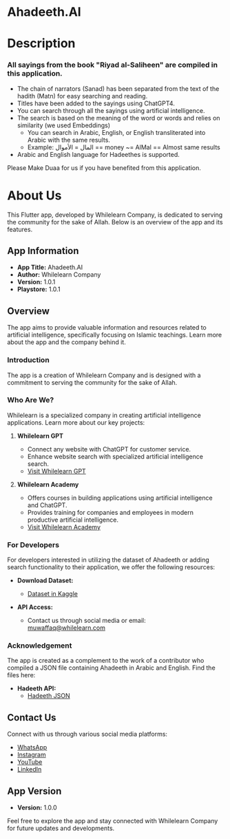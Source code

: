 # Ahadeeth.AI

# Description 

### All sayings from the book "Riyad al-Saliheen" are compiled in this application.
- The chain of narrators (Sanad) has been separated from the text of the hadith (Matn) for easy searching and reading.
- Titles have been added to the sayings using ChatGPT4.
- You can search through all the sayings using artificial intelligence.
- The search is based on the meaning of the word or words and relies on similarity (we used Embeddings)
  - You can search in Arabic, English, or English transliterated into Arabic with the same results. 
  - Example: المال = الأموال == money ~= AlMal == Almost same results
- Arabic and English language for Hadeethes is supported.

Please Make Duaa for us if you have benefited from this application.
# About Us

This Flutter app, developed by Whilelearn Company, is dedicated to serving the community for the sake of Allah. Below is an overview of the app and its features.

## App Information

- **App Title:** Ahadeeth.AI
- **Author:** Whilelearn Company
- **Version:** 1.0.1
- **Playstore:** 1.0.1

## Overview

The app aims to provide valuable information and resources related to artificial intelligence, specifically focusing on Islamic teachings. Learn more about the app and the company behind it.

### Introduction

The app is a creation of Whilelearn Company and is designed with a commitment to serving the community for the sake of Allah.

### Who Are We?

Whilelearn is a specialized company in creating artificial intelligence applications. Learn more about our key projects:

1. **Whilelearn GPT**
    - Connect any website with ChatGPT for customer service.
    - Enhance website search with specialized artificial intelligence search.
    - [Visit Whilelearn GPT](https://www.whilelearn.com)

2. **Whilelearn Academy**
    - Offers courses in building applications using artificial intelligence and ChatGPT.
    - Provides training for companies and employees in modern productive artificial intelligence.
    - [Visit Whilelearn Academy](https://www.whilelearn.academy)

### For Developers

For developers interested in utilizing the dataset of Ahadeeth or adding search functionality to their application, we offer the following resources:

- **Download Dataset:**
    - [Dataset in Kaggle](https://www.kaggle.com/datasets/muwaffaqimam/riyad-al-saliheen-book-of-hadith)

- **API Access:**
    - Contact us through social media or email: [muwaffaq@whilelearn.com](mailto:muwaffaq@whilelearn.com)

### Acknowledgement

The app is created as a complement to the work of a contributor who compiled a JSON file containing Ahadeeth in Arabic and English. Find the files here:

- **Hadeeth API:**
    - [Hadeeth JSON](https://github.com/A7med3bdulBaset/hadith-json)

## Contact Us

Connect with us through various social media platforms:

- [WhatsApp](http://wa.me/+962781959591)
- [Instagram](https://www.instagram.com/muwaffaqimam.ai)
- [YouTube](https://www.youtube.com/@ProfessorMuwaffaq)
- [LinkedIn](https://www.linkedin.com/in/muwaffaqimamai)

## App Version

- **Version:** 1.0.0

Feel free to explore the app and stay connected with Whilelearn Company for future updates and developments.